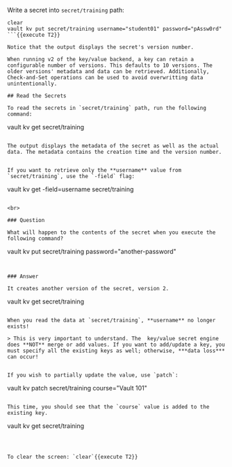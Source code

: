 Write a secret into `secret/training` path:

```
clear
vault kv put secret/training username="student01" password="pAssw0rd"
```{{execute T2}}

Notice that the output displays the secret's version number.

When running v2 of the key/value backend, a key can retain a configurable number of versions. This defaults to 10 versions. The older versions' metadata and data can be retrieved. Additionally, Check-and-Set operations can be used to avoid overwritting data unintentionally.

## Read the Secrets

To read the secrets in `secret/training` path, run the following command:

```
vault kv get secret/training
```{{execute T2}}

The output displays the metadata of the secret as well as the actual data. The metadata contains the creation time and the version number.


If you want to retrieve only the **username** value from `secret/training`, use the `-field` flag:

```
vault kv get -field=username secret/training
```{{execute T2}}

<br>

### Question

What will happen to the contents of the secret when you execute the following command?

```
vault kv put secret/training password="another-password"
```{{execute T2}}

￼
### Answer

It creates another version of the secret, version 2.

```
vault kv get secret/training
```{{execute T2}}

When you read the data at `secret/training`, **username** no longer exists!

> This is very important to understand. The  key/value secret engine does **NOT** merge or add values. If you want to add/update a key, you must specify all the existing keys as well; otherwise, ***data loss*** can occur!


If you wish to partially update the value, use `patch`:

```
vault kv patch secret/training course="Vault 101"
```{{execute T2}}

This time, you should see that the `course` value is added to the existing key.

```
vault kv get secret/training
```{{execute T2}}



To clear the screen: `clear`{{execute T2}}
